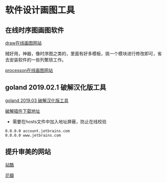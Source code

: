 # 软件设计画图工具

## 在线时序图画图软件

[draw在线画图网站](https://www.draw.io/) 

贼好用，神器，像时序图之类的，里面有好多模板，挑一个模块进行修改即可，省去安装软件的一些列繁琐工作。

[processon在线画图网站](https://www.processon.com/)

## goland 2019.02.1 破解汉化版工具

[goland 2019.03 破解汉化版工具](https://www.jiweichengzhu.com/article/b31ddbd89d8d46ae89c8c560eb8f9edc)

[破解插件下载地址](https://pan.baidu.com/s/17DuJ35QTumAgYHVFHgrVZw)

* 需要在hosts文件中加入地址屏蔽，防止在线校验

```
0.0.0.0 account.jetbrains.com
0.0.0.0 www.jetbrains.com

```

## 提升审美的网站

[站酷](http://www.zcool.com.cn)

[花瓣](http://huaban.com)
